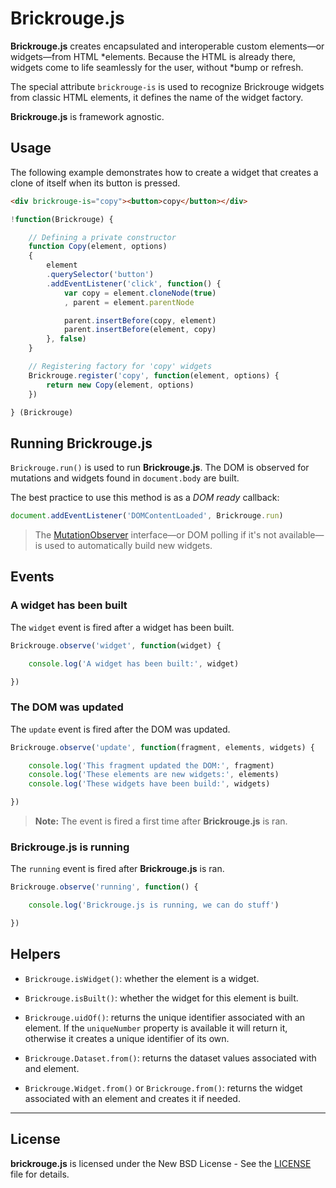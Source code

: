 # Brickrouge.js

**Brickrouge.js** creates encapsulated and interoperable custom elements—or widgets—from HTML
*elements. Because the HTML is already there, widgets come to life seamlessly for the user, without
*bump or refresh.

The special attribute `brickrouge-is` is used to recognize Brickrouge widgets from classic HTML
elements, it defines the name of the widget factory.

**Brickrouge.js** is framework agnostic.





## Usage

The following example demonstrates how to create a widget that creates a clone of itself when its
button is pressed.

```html
<div brickrouge-is="copy"><button>copy</button></div>
```

```js
!function(Brickrouge) {

	// Defining a private constructor
	function Copy(element, options)
	{
		element
		.querySelector('button')
		.addEventListener('click', function() {
			var copy = element.cloneNode(true)
			, parent = element.parentNode

			parent.insertBefore(copy, element)
			parent.insertBefore(element, copy)
		}, false)
	}

	// Registering factory for 'copy' widgets
	Brickrouge.register('copy', function(element, options) {
		return new Copy(element, options)
	})

} (Brickrouge)
```





## Running Brickrouge.js

`Brickrouge.run()` is used to run **Brickrouge.js**. The DOM is observed for mutations and widgets
found in `document.body` are built.

The best practice to use this method is as a _DOM ready_ callback:

```js
document.addEventListener('DOMContentLoaded', Brickrouge.run)
```

> The [MutationObserver][] interface—or DOM polling if it's not available—is used to
automatically build new widgets.





## Events

### A widget has been built

The `widget` event is fired after a widget has been built.

```js
Brickrouge.observe('widget', function(widget) {

    console.log('A widget has been built:', widget)

})
```





### The DOM was updated

The `update` event is fired after the DOM was updated.

```js
Brickrouge.observe('update', function(fragment, elements, widgets) {

    console.log('This fragment updated the DOM:', fragment)
    console.log('These elements are new widgets:', elements)
    console.log('These widgets have been build:', widgets)

})
```

> **Note:** The event is fired a first time after **Brickrouge.js** is ran.





### Brickrouge.js is running

The `running` event is fired after **Brickrouge.js** is ran.

```js
Brickrouge.observe('running', function() {

	console.log('Brickrouge.js is running, we can do stuff')

})
```






## Helpers

- `Brickrouge.isWidget()`: whether the element is a widget.

- `Brickrouge.isBuilt()`: whether the widget for this element is built.

- `Brickrouge.uidOf()`: returns the unique identifier associated with an element. If the
`uniqueNumber` property is available it will return it, otherwise it creates a unique identifier of
its own.

- `Brickrouge.Dataset.from()`: returns the dataset values associated with and element.

- `Brickrouge.Widget.from()` or `Brickrouge.from()`: returns the widget associated with an element
and creates it if needed.





----------

## License

**brickrouge.js** is licensed under the New BSD License - See the [LICENSE](LICENSE) file for details.





[MutationObserver]: https://developer.mozilla.org/en/docs/Web/API/MutationObserver
